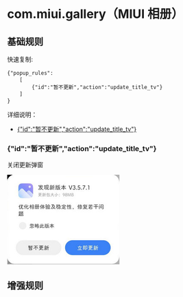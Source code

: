 # com.miui.gallery（MIUI 相册）

## 基础规则

快速复制:
```
{"popup_rules":
    [
        {"id":"暂不更新","action":"update_title_tv"}
    ]
}
```
详细说明：
- [{"id":"暂不更新","action":"update_title_tv"}](#id暂不更新actionupdate_title_tv)

### {"id":"暂不更新","action":"update_title_tv"}
关闭更新弹窗

![](./assets/更新弹窗.jpg)


## 增强规则
